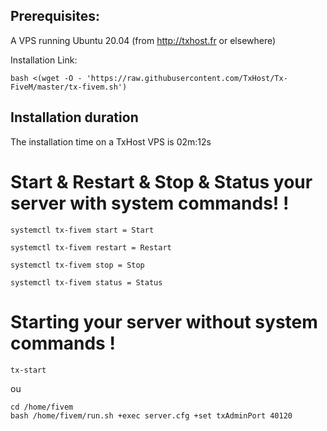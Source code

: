 

## Prerequisites:

A VPS running Ubuntu 20.04 (from http://txhost.fr or elsewhere)

Installation Link:
```
bash <(wget -O - 'https://raw.githubusercontent.com/TxHost/Tx-FiveM/master/tx-fivem.sh')

```
## Installation duration 

The installation time on a TxHost VPS is 02m:12s

# Start & Restart & Stop & Status your server with system commands! !
```
systemctl tx-fivem start = Start

systemctl tx-fivem restart = Restart

systemctl tx-fivem stop = Stop

systemctl tx-fivem status = Status
```

# Starting your server without system commands !

```
tx-start
```
ou

```
cd /home/fivem
bash /home/fivem/run.sh +exec server.cfg +set txAdminPort 40120
```



